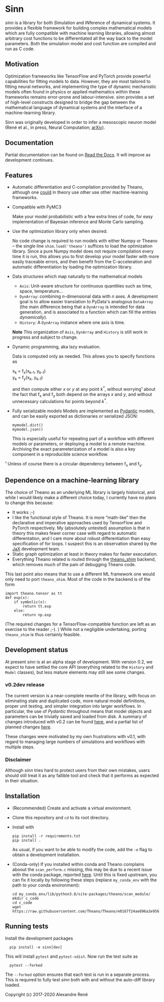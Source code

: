 # Sinn

*sinn* is a library for both *S*imulation and *IN*ference of dynamical systems. It provides a flexible framework for building complex mathematical models which are fully compatible with machine learning libraries, allowing almost arbitrary cost functions to be differentiated all the way back to the model parameters. Both the simulation model and cost function are compiled and run as C code.

## Motivation

Optimization frameworks like TensorFlow and PyTorch provide powerful capabilities for fitting models to data. However, they are most tailored to fitting neural networks, and implementing the type of dynamic mechanistic models often found in physics or applied mathematics within these frameworks remains error-prone and labour-intensive. *sinn* provides a set of high-level constructs designed to bridge the gap between the mathematical language of dynamical systems and the interface of a machine-learning library.

Sinn was originally developed in order to infer a mesoscopic neuron model (René et al., in press, Neural Computation; [arXiv](https://arxiv.org/abs/1910.01618)).

## Documentation

Partial documentation can be found on [Read the Docs](https://sinn.readthedocs.io/en/latest/). It will improve as development continues.

## Features

- Automatic differentiation and C-compilation provided by Theano, although one [could](#dependence-on-a-machine-learning-library) in theory use other use other machine-learning frameworks.

- Compatible with PyMC3

  Make your model probabilistic with a few extra lines of code, for easy implementation of Bayesian inference and Monte Carlo sampling.

- Use the optimization library only when desired.

  No code change is required to run models with either Numpy or Theano – the single line `shim.load('theano')` suffices to load the optimization library.
  Since a pure Numpy model does not require compilation every time it is run, this allows you to first develop your model faster with more easily traceable errors, and then benefit from the C-acceleration and automatic differentiation by loading the optimization library.

- Data structures which map naturally to the mathematical models

  + `Axis`: Unit-aware structure for continuous quantities such as time, space, temperature…
  + `DynArray`: combining *n*-dimensional data with *n* axes.
    A development goal is to allow easier translation to PyData's analogous `DataArray` (the main difference being that a `DynArray` is intended for data generation, and is associated to a function which can fill the entries *dynamically*).
  + `History`: A `DynArray` instance where one axis is time.

  **Note** This organization of `Axis`, `DynArray` and `History` is still work in progress and subject to change.

- Dynamic programming, aka lazy evaluation.

    Data is computed only as needed. This allows you to specify functions as

    x<sub>k</sub> = f<sub>x</sub>(x<sub>k-1</sub>, y<sub>k-1</sub>) \
    y<sub>k</sub> = f<sub>y</sub>(x<sub>k</sub>, y<sub>k-1</sub>)

    and then compute either *x* or *y* at any point *k<sup>\*</sup>*, without worrying¹ about the fact that f<sub>x</sub> and f<sub>y</sub> both depend on the arrays *x* and *y*, and without unnecessary calculations for points beyond *k<sup>\*</sup>*.

- Fully serializable models
  Models are implemented as [Pydantic](https://pydantic-docs.helpmanual.io) models, and can be easily exported as dictionaries or serialized JSON:

      mymodel.dict()
      mymodel.json()

  This is especially useful for repeating part of a workflow with different models or parameters, or deploying a model to a remote machine. Archiving the exact parameterization of a model is also a key component in a reproducible science workflow.

¹ Unless of course there is a circular dependency between f<sub>x</sub> and f<sub>y</sub>.

## Dependence on a machine-learning library

The choice of Theano as an underlying ML library is largely historical, and while I would likely make a different choice today, I currently have no plans to change this because:

  - It works ;-)
  - I like the functional style of Theano. It is more “math-like” then the declarative and imperative approaches used by TensorFlow and PyTorch respectively. My (absolutely untested) assumption is that in theory this makes fewer corner case with regard to automatic differentation, and I care more about robust differentiation than easy specification of for loops. I suspect this is an observation shared by the [JaX](https://jax.readthedocs.io) development team.
  - Static graph optimization at least in theory makes for faster executation.
  - Everything Theano related is routed through the [theano_shim](https://github.com/mackelab/theano_shim) backend, which removes much of the pain of debugging Theano code.

This last point also means that to use a different ML framework one would only need to port `theano_shim`. Most of the code in the backend is of the form

    import theano.tensor as tt
    def exp(x):
        if symbolic(x):
            return tt.exp
        else:
            return np.exp

(The required changes for a TensorFlow-compatible function are left as an exercise to the reader ;-). ) While not a negligible undertaking, porting `theano_shim` is thus certainly feasible.

## Development status

At present *sinn* is at an alpha stage of development. With version 0.2, we expect to have settled the core API (everything related to the `History` and `Model` classes), but less mature elements may still see some changes.

### v0.2dev release

The current version is a near-complete rewrite of the library, with focus on eliminating stale and duplicated code, more natural model definitions, proper unit testing, and simpler integration into larger workflows. In particular, the use of *Pydantic* throughout means that model objects and parameters can be trivially saved and loaded from disk. A summary of changes introduced with v0.2 can be found [here](https://github.com/mackelab/sinn/commit/2a6c07291d4405a1c79441279f73f62e1a17e03e), and a partial list of planned changes [here](https://github.com/mackelab/sinn/issues/4).

These changes were motivated by my own frustrations with v0.1, with regard to managing large numbers of simulations and workflows with multiple steps.

### Disclaimer

Although *sinn* tries hard to protect users from their own mistakes, users should still treat it as any fallible tool and check that it performs as expected in their situation.

## Installation

- (Recommended) Create and activate a virtual environment.

- Clone this repository and `cd` to its root directory.

- Install with

      pip install -r requirements.txt
      pip install .

  As usual, if you want to be able to modify the code, add the `-e` flag to obtain a development installation.

- (Conda-only)
  If you installed within conda and Theano complains aboout the `scan_perform.c` missing, this may be due to a recent issue with the conda package, reported [here](https://github.com/Theano/Theano/issues/6753).
  Until this is fixed upstream, you can fix it locally by following these steps (replace `my_conda_env` with the path to your conda environment):
  
      cd my_conda_env/lib/python3.8/site-packages/theano/scan_module/
      mkdir c_code
      cd c_code
      wget https://raw.githubusercontent.com/Theano/Theano/e0167f24ae896a2e956cdd99a629910cd717a299/theano/scan_module/c_code/scan_perform.c


## Running tests

  Install the development packages

      pip install -e sinn[dev]

  This will install `pytest` and `pytest-xdist`. Now run the test suite as

      pytest --forked

  The `--forked` option ensures that each test is run in a separate process. This is required to fully test *sinn* both with and without the auto-diff library loaded.


Copyright (c) 2017-2020 Alexandre René
